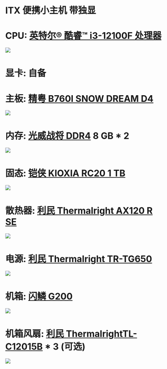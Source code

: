 # ITX 便携小主机 带独显

# CPU: [英特尔® 酷睿™ i3-12100F 处理器](https://www.intel.cn/content/www/cn/zh/products/sku/132223/intel-core-i312100f-processor-12m-cache-up-to-4-30-ghz/specifications.html)

​![](https://img.pcdiy.xyz/file/e9175f36b93113c4e02c1.png)​

# 显卡: 自备

# 主板: [精粤 B760I SNOW DREAM D4](https://jginyue.com.cn/index/Article/show/cat_id/22/id/14)

​![](https://img.pcdiy.xyz/file/5ed0d1fa5cb4d7f762b3c.png)​

# 内存: [光威战将 DDR4](http://www.powev.com.cn/gloway/product/46.html) 8 GB * 2

​![](https://img.pcdiy.xyz/file/fa71a39cd5ad93d06772f.png)​

# 固态: [铠侠 KIOXIA RC20 1 TB](https://www.kioxia.com.cn/zh-cn/personal/ssd/exceria-g2.html)

​![](https://img.pcdiy.xyz/file/42fb9e73da3393b937fa6.png)​

# 散热器: [利民 Thermalright AX120 R SE](https://item.jd.com/100014366815.html)

​![](https://img.pcdiy.xyz/file/abf91b3aca0c20b36edfb.png)​

# 电源: [利民 Thermalright TR-TG650](https://item.jd.com/100060590057.html)

​![](https://img.pcdiy.xyz/file/0f9f9fa5d9d68a5c9d2de.png)​

# 机箱: [闪鳞 G200](https://item.taobao.com/item.htm?id=719271498472&amp;spm=a21xtw.29178619/evo565760b742009)

​![](https://img.pcdiy.xyz/file/ca2c29ba69350fc65e621.png)​

# 机箱风扇: [利民 ThermalrightTL-C12015B](https://item.jd.com/100019345463.html) * 3 (可选)

​![](https://img.pcdiy.xyz/file/60b81b46aa1545422ff62.png)​

‍
